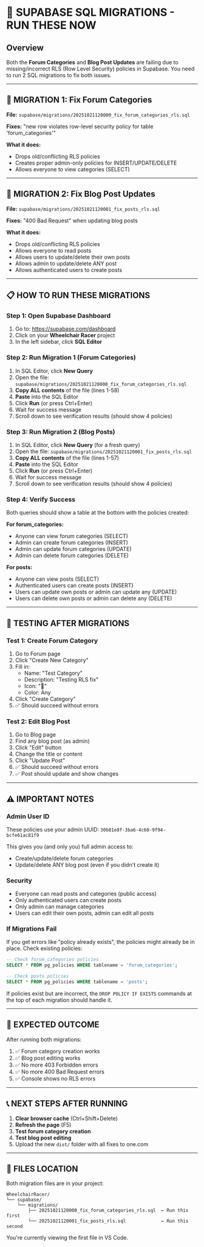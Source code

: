 # 🔧 SUPABASE SQL MIGRATIONS - RUN THESE NOW

## Overview
Both the **Forum Categories** and **Blog Post Updates** are failing due to missing/incorrect RLS (Row Level Security) policies in Supabase. You need to run 2 SQL migrations to fix both issues.

---

## 🚨 MIGRATION 1: Fix Forum Categories

**File:** `supabase/migrations/20251021120000_fix_forum_categories_rls.sql`

**Fixes:** "new row violates row-level security policy for table 'forum_categories'"

**What it does:**
- Drops old/conflicting RLS policies
- Creates proper admin-only policies for INSERT/UPDATE/DELETE
- Allows everyone to view categories (SELECT)

---

## 🚨 MIGRATION 2: Fix Blog Post Updates

**File:** `supabase/migrations/20251021120001_fix_posts_rls.sql`

**Fixes:** "400 Bad Request" when updating blog posts

**What it does:**
- Drops old/conflicting RLS policies
- Allows everyone to read posts
- Allows users to update/delete their own posts
- Allows admin to update/delete ANY post
- Allows authenticated users to create posts

---

## 📋 HOW TO RUN THESE MIGRATIONS

### Step 1: Open Supabase Dashboard
1. Go to: https://supabase.com/dashboard
2. Click on your **Wheelchair Racer** project
3. In the left sidebar, click **SQL Editor**

### Step 2: Run Migration 1 (Forum Categories)
1. In SQL Editor, click **New Query**
2. Open the file: `supabase/migrations/20251021120000_fix_forum_categories_rls.sql`
3. **Copy ALL contents** of the file (lines 1-58)
4. **Paste** into the SQL Editor
5. Click **Run** (or press Ctrl+Enter)
6. Wait for success message
7. Scroll down to see verification results (should show 4 policies)

### Step 3: Run Migration 2 (Blog Posts)
1. In SQL Editor, click **New Query** (for a fresh query)
2. Open the file: `supabase/migrations/20251021120001_fix_posts_rls.sql`
3. **Copy ALL contents** of the file (lines 1-57)
4. **Paste** into the SQL Editor
5. Click **Run** (or press Ctrl+Enter)
6. Wait for success message
7. Scroll down to see verification results (should show 4 policies)

### Step 4: Verify Success
Both queries should show a table at the bottom with the policies created:

**For forum_categories:**
- Anyone can view forum categories (SELECT)
- Admin can create forum categories (INSERT)
- Admin can update forum categories (UPDATE)
- Admin can delete forum categories (DELETE)

**For posts:**
- Anyone can view posts (SELECT)
- Authenticated users can create posts (INSERT)
- Users can update own posts or admin can update any (UPDATE)
- Users can delete own posts or admin can delete any (DELETE)

---

## 🧪 TESTING AFTER MIGRATIONS

### Test 1: Create Forum Category
1. Go to Forum page
2. Click "Create New Category"
3. Fill in:
   - Name: "Test Category"
   - Description: "Testing RLS fix"
   - Icon: "🧪"
   - Color: Any
4. Click "Create Category"
5. ✅ Should succeed without errors

### Test 2: Edit Blog Post
1. Go to Blog page
2. Find any blog post (as admin)
3. Click "Edit" button
4. Change the title or content
5. Click "Update Post"
6. ✅ Should succeed without errors
7. ✅ Post should update and show changes

---

## ⚠️ IMPORTANT NOTES

### Admin User ID
These policies use your admin UUID: `30b81e8f-3ba6-4c60-9f94-bcfe61ac81f9`

This gives you (and only you) full admin access to:
- Create/update/delete forum categories
- Update/delete ANY blog post (even if you didn't create it)

### Security
- Everyone can read posts and categories (public access)
- Only authenticated users can create posts
- Only admin can manage categories
- Users can edit their own posts, admin can edit all posts

### If Migrations Fail
If you get errors like "policy already exists", the policies might already be in place. Check existing policies:

```sql
-- Check forum_categories policies
SELECT * FROM pg_policies WHERE tablename = 'forum_categories';

-- Check posts policies
SELECT * FROM pg_policies WHERE tablename = 'posts';
```

If policies exist but are incorrect, the `DROP POLICY IF EXISTS` commands at the top of each migration should handle it.

---

## 🎯 EXPECTED OUTCOME

After running both migrations:
1. ✅ Forum category creation works
2. ✅ Blog post editing works
3. ✅ No more 403 Forbidden errors
4. ✅ No more 400 Bad Request errors
5. ✅ Console shows no RLS errors

---

## 📞 NEXT STEPS AFTER RUNNING

1. **Clear browser cache** (Ctrl+Shift+Delete)
2. **Refresh the page** (F5)
3. **Test forum category creation**
4. **Test blog post editing**
5. Upload the new `dist/` folder with all fixes to one.com

---

## 📁 FILES LOCATION

Both migration files are in your project:
```
WheelchairRacer/
└── supabase/
    └── migrations/
        ├── 20251021120000_fix_forum_categories_rls.sql  ← Run this first
        └── 20251021120001_fix_posts_rls.sql             ← Run this second
```

You're currently viewing the first file in VS Code.

